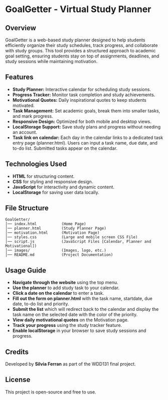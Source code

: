 # GoalGetter - Virtual Study Planner

## Overview
GoalGetter is a web-based study planner designed to help students efficiently organize their study schedules, track progress, and collaborate with study groups. This tool provides a structured approach to academic goal setting, ensuring students stay on top of assignments, deadlines, and study sessions while maintaining motivation.

## Features
- **Study Planner:** Interactive calendar for scheduling study sessions.
- **Progress Tracker:** Monitor task completion and study achievements.
- **Motivational Quotes:** Daily inspirational quotes to keep students motivated.
- **Task Management:** Set academic goals, break them into smaller tasks, and mark progress.
- **Responsive Design:** Optimized for both mobile and desktop views.
- **LocalStorage Support:** Save study plans and progress without needing an account.
- **Task link on calendar:** Each day in the calendar links to a dedicated task entry page (planner.html). Users can input a task name, due date, and to-do list. Submitted tasks appear on the calendar.


## Technologies Used
- **HTML** for structuring content.
- **CSS** for styling and responsive design.
- **JavaScript** for interactivity and dynamic content.
- **LocalStorage** for saving user data locally.

## File Structure
```
GoalGetter/
│── index.html           (Home Page)
│── planner.html         (Study Planner Page)
│── motivation.html      (Motivation Page)
│── styles.css           (Large and mobile screen CSS File)
│── script.js            (JavaScript Files [Calendar, Planner and Motivational])
│── images/              (Images, logo, etc.)
│── README.md            (Project Documentation)
```

## Usage Guide
- **Navigate through the website** using the top menu.
- **Use the planner** to add study task to your calendar.
- **Click a date on the calendar** to enter a task.
- **Fill out the form on planner.html** with the task name, startdate, due date, to-do list and priority.
- **Submit the list** which will redirect back to the calendar and display the task name on the selected date with the color of the priority.
- **View daily motivational quotes** on the Motivation page.
- **Track your progress** using the study tracker feature.
- **Enable localStorage** in your browser to save study sessions and progress.

## Credits
Developed by **Silvia Ferran** as part of the WDD131 final project.

## License
This project is open-source and free to use.

